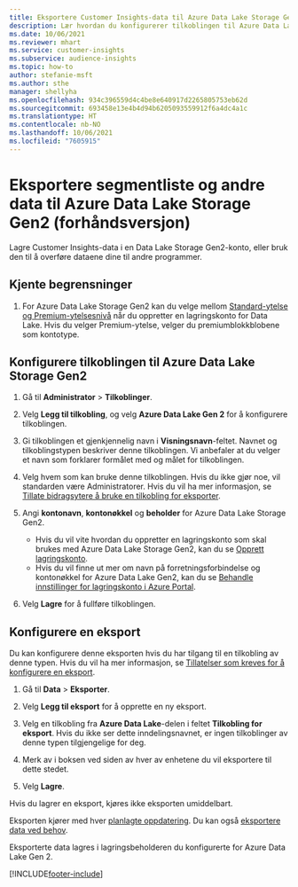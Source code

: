 ```yaml
---
title: Eksportere Customer Insights-data til Azure Data Lake Storage Gen2
description: Lær hvordan du konfigurerer tilkoblingen til Azure Data Lake Storage Gen2.
ms.date: 10/06/2021
ms.reviewer: mhart
ms.service: customer-insights
ms.subservice: audience-insights
ms.topic: how-to
author: stefanie-msft
ms.author: sthe
manager: shellyha
ms.openlocfilehash: 934c396559d4c4be8e640917d2265805753eb62d
ms.sourcegitcommit: 693458e13e4b4d94b6205093559912f6a4dc4a1c
ms.translationtype: HT
ms.contentlocale: nb-NO
ms.lasthandoff: 10/06/2021
ms.locfileid: "7605915"
---
```

# <a name="export-segment-list-and-other-data-to-azure-data-lake-storage-gen2-preview"></a>Eksportere segmentliste og andre data til Azure Data Lake Storage Gen2 (forhåndsversjon)

Lagre Customer Insights-data i en Data Lake Storage Gen2-konto, eller bruk den til å overføre dataene dine til andre programmer.

## <a name="known-limitations"></a>Kjente begrensninger

1. For Azure Data Lake Storage Gen2 kan du velge mellom [Standard-ytelse og Premium-ytelsesnivå](/azure/storage/blobs/create-data-lake-storage-account) når du oppretter en lagringskonto for Data Lake. Hvis du velger Premium-ytelse, velger du premiumblokkblobene som kontotype. 


## <a name="set-up-the-connection-to-azure-data-lake-storage-gen2"></a>Konfigurere tilkoblingen til Azure Data Lake Storage Gen2 


1. Gå til **Administrator** > **Tilkoblinger**.

1. Velg **Legg til tilkobling**, og velg **Azure Data Lake Gen 2** for å konfigurere tilkoblingen.

1. Gi tilkoblingen et gjenkjennelig navn i **Visningsnavn**-feltet. Navnet og tilkoblingstypen beskriver denne tilkoblingen. Vi anbefaler at du velger et navn som forklarer formålet med og målet for tilkoblingen.

1. Velg hvem som kan bruke denne tilkoblingen. Hvis du ikke gjør noe, vil standarden være Administratorer. Hvis du vil ha mer informasjon, se [Tillate bidragsytere å bruke en tilkobling for eksporter](connections.md#allow-contributors-to-use-a-connection-for-exports).

1. Angi **kontonavn**, **kontonøkkel** og **beholder** for Azure Data Lake Storage Gen2.
    - Hvis du vil vite hvordan du oppretter en lagringskonto som skal brukes med Azure Data Lake Storage Gen2, kan du se [Opprett lagringskonto](/azure/storage/blobs/create-data-lake-storage-account). 
    - Hvis du vil finne ut mer om navn på forretningsforbindelse og kontonøkkel for Azure Data Lake Gen2, kan du se [Behandle innstillinger for lagringskonto i Azure Portal](/azure/storage/common/storage-account-manage).

1. Velg **Lagre** for å fullføre tilkoblingen. 

## <a name="configure-an-export"></a>Konfigurere en eksport

Du kan konfigurere denne eksporten hvis du har tilgang til en tilkobling av denne typen. Hvis du vil ha mer informasjon, se [Tillatelser som kreves for å konfigurere en eksport](export-destinations.md#set-up-a-new-export).

1. Gå til **Data** > **Eksporter**.

1. Velg **Legg til eksport** for å opprette en ny eksport.

1. Velg en tilkobling fra **Azure Data Lake**-delen i feltet **Tilkobling for eksport**. Hvis du ikke ser dette inndelingsnavnet, er ingen tilkoblinger av denne typen tilgjengelige for deg.

1. Merk av i boksen ved siden av hver av enhetene du vil eksportere til dette stedet.

1. Velg **Lagre**.

Hvis du lagrer en eksport, kjøres ikke eksporten umiddelbart.

Eksporten kjører med hver [planlagte oppdatering](system.md#schedule-tab). Du kan også [eksportere data ved behov](export-destinations.md#run-exports-on-demand). 

Eksporterte data lagres i lagringsbeholderen du konfigurerte for Azure Data Lake Gen 2. 

[!INCLUDE[footer-include](../includes/footer-banner.md)]
